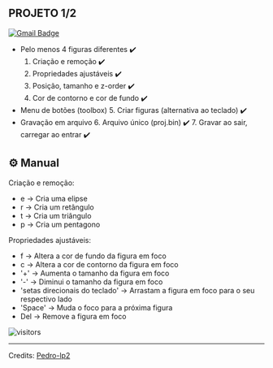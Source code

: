 <h2> PROJETO 1/2 </h2>
 
[![Gmail Badge](https://img.shields.io/badge/-ph2012mu@gmail.com-c14438?style=flat-square&logo=Gmail&logoColor=white&link=mailto:mailharshkhatri@gmail.com)](mailto:ph2012mu@gmail.com)

- Pelo menos 4 figuras diferentes ✔️
    1. Criação e remoção ✔️
    2. Propriedades ajustáveis ✔️
    3. Posição, tamanho e z-order ✔️
    4. Cor de contorno e cor de fundo ✔️
- Menu de botões (toolbox)
    5. Criar figuras (alternativa ao teclado) ✔️
- Gravação em arquivo
    6. Arquivo único (proj.bin) ✔️
    7. Gravar ao sair, carregar ao entrar ✔️


## ⚙️ Manual
Criação e remoção:

- e → Cria uma elipse
- r → Cria um retângulo
- t → Cria um triângulo
- p → Cria um pentagono

Propriedades ajustáveis:

- f → Altera a cor de fundo da figura em foco
- c → Altera a cor de contorno da figura em foco
- '+' → Aumenta o tamanho da figura em foco
- '-' → Diminui o tamanho da figura em foco
- 'setas direcionais do teclado' → Arrastam a figura em foco para o seu respectivo lado
- 'Space' → Muda o foco para a próxima figura
- Del → Remove a figura em foco

![visitors](https://visitor-badge.glitch.me/badge?page_id=pedro-lp2.pedro-lp2)

-----
Credits: [Pedro-lp2](https://github.com/pedro-lp2)
